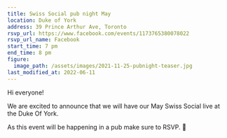 ```yaml
---
title: Swiss Social pub night May
location: Duke of York
address: 39 Prince Arthur Ave, Toronto
rsvp_url: https://www.facebook.com/events/1173765380078022
rsvp_url_name: Facebook
start_time: 7 pm
end_time: 8 pm
figure:
  image_path: /assets/images/2021-11-25-pubnight-teaser.jpg
last_modified_at: 2022-06-11
---
```


Hi everyone!

We are excited to announce that we will have our May Swiss Social live at the
Duke Of York.

As this event will be happening in a pub make sure to RSVP.
:slightly_smiling_face:
